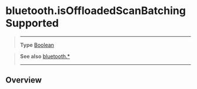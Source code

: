 # bluetooth.isOffloadedScanBatchingSupported

> --------------------- ------------------------------------------------------------------------------------------
> __Type__              [Boolean](https://docs.coronalabs.com/api/type/Boolean.html)


> __See also__          [bluetooth.*](/plugin/bluetooth/index.md)
> --------------------- ------------------------------------------------------------------------------------------

## Overview